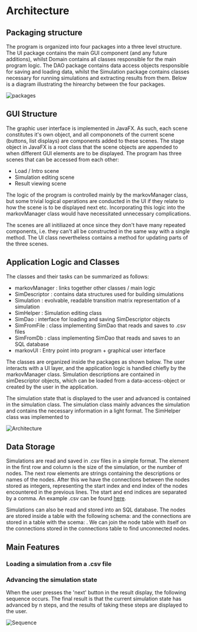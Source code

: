 # Architecture

## Packaging structure

The program is organized into four packages into a three level structure. The UI package contains the main GUI component (and any future additions), whilst Domain contains all classes responsible for the main program logic. The DAO package contains data access objects responsible for saving and loading data, whilst the Simulation package contains classes necessary for running simulations and extracting results from them. Below is a diagram illustrating the hirearchy between the four packages. 

![packages](https://github.com/volatilequark/ot-harjoitustyo/blob/master/docs/pictures/packagestructure.jpg)

## GUI Structure 

The graphic user interface is implemented in JavaFX. As such, each scene constitutes it's own object, and all compononets of the current scene (buttons, list displays) are components added to these scenes. The stage object in JavaFX is a root class that the scene objects are appended to when different GUI elements are to be displayed. The program has three scenes that can be accessed from each other:

+ Load / Intro scene 
+ Simulation editing scene
+ Result viewing scene

The logic of the program is controlled mainly by the markovManager class, but some trivial logical operations are conducted in the UI if they relate to how the scene is to be displayed next etc. Incorporating this logic into the markovManager class would have necessitated unnecessary complications.  

The scenes are all initiliazed at once since they don't have many repeated components, i.e. they can't all be constructed in the same way with a single method. The UI class nevertheless contains a method for updating parts of the three scenes. 

## Application Logic and Classes
The classes and their tasks can be summarized as follows:
+ markovManager : links together other classes / main logic
+ SimDescriptor : contains data structures used for building simulations
+ Simulation : evolvable, readable transition matrix representation of a simulation 
+ SimHelper : Simulation editing class
+ SimDao : interface for loading and saving SimDescriptor objects  
+ SimFromFile : class implementing SimDao that reads and saves to .csv files
+ SimFromDb : class implementing SimDao that reads and saves to an SQL database
+ markovUI : Entry point into program + graphical user interface 

The classes are organized inside the packages as shown below. The user interacts with a UI layer, and the application logic is handled chiefly by the markovManager class. Simulation descriptions are contained in simDescriptor objects, which can be loaded from a data-access-object or created by the user in the application.

The simulation state that is displayed to the user and advanced is contained in the simulation class. The simulation class mainly advances the simulation and contains the necessary information in a light format. The SimHelper class was implemented to 

![Architecture](https://github.com/volatilequark/ot-harjoitustyo/blob/master/docs/pictures/architecture.jpg)

## Data Storage

Simulations are read and saved in .csv files in a simple format. The element in the first row and column is the size of the simulation, or the number of nodes. The next row elements are strings containing the descriptions or names of the nodes. After this we have the connections between the nodes stored as integers, representing the start index and end index of the nodes encountered in the previous lines. The start and end indices are separated by a comma. An example .csv can be found [here](https://github.com/volatilequark/ot-harjoitustyo/tree/master/docs).

Simulations can also be read and stored into an SQL database. The nodes are stored inside a table with the following schema:
and the connections are stored in a table with the scema: . We can join the node table with itself on the connections stored in the connections table to find unconnected nodes. 

## Main Features
### Loading a simulation from a .csv file 
### Advancing the simulation state
When the user presses the 'next' button in the result display, the following sequence occurs. The final result is that the current simulation state has advanced by n steps, and the results of taking these steps are displayed to the user.

![Sequence](https://github.com/volatilequark/ot-harjoitustyo/blob/master/docs/pictures/simsequence.png)


